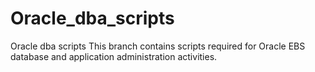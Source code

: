 # Oracle_dba_scripts
Oracle dba scripts
This branch contains scripts required for Oracle EBS database and application administration activities.

